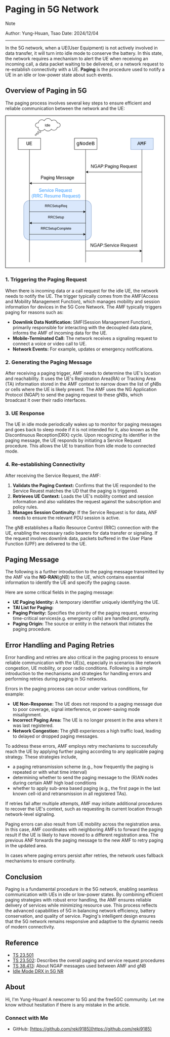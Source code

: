# Paging in 5G Network
>[!NOTE]
> Author: Yung-Hsuan, Tsao
> Date: 2024/12/04
---

In the 5G network, when a UE(User Equipment) is not actively involved in data transfer, it will turn into idle mode to conserve the battery. In this state, the network requires a mechanism to alert the UE when receiving an incoming call, a data packet waiting to be delivered, or a network request to re-establish connectivity with a UE. **Paging** is the procedure used to notify a UE in an idle or low-power state about such events.

## Overview of Paging in 5G

The paging process involves several key steps to ensure efficient and reliable communication between the network and the UE:

![paging](./paging.png)

### 1. Triggering the Paging Request 
When there is incoming data or a call request for the idle UE, the network needs to notify the UE. The trigger typically comes from the AMF(Access and Mobility Management Function), which manages mobility and session information for devices in the 5G Core Network.
The AMF typically triggers paging for reasons such as:

- **Downlink Data Notification:** SMF(Session Management Function), primarily responsible for interacting with the decoupled data plane, informs the AMF of incoming data for the UE. 
- **Mobile-Terminated Call:** The network receives a signaling request to connect a voice or video call to UE.
- **Network Events:** For example, updates or emergency notifications.

### 2. Generating the Paging Message 
After receiving a paging trigger, AMF needs to determine the UE's location and reachability. It uses the UE's Registration Area(RA) or Tracking Area (TA) information stored in the AMF context to narrow down the list of gNBs or cells where the UE is likely present. The AMF uses the NG Application Protocol (NGAP) to send the paging request to these gNBs, which broadcast it over their radio interfaces.

### 3. UE Response
The UE in idle mode periodically wakes up to monitor for paging messages and goes back to sleep mode if it is not intended for it, also known as the Discontinuous Reception(DRX) cycle. Upon recognizing its identifier in the paging message, the UE responds by initiating a Service Request procedure. This allows the UE to transition from idle mode to connected mode.

### 4. Re-establishing Connectivity
After receiving the Service Request, the AMF:
1. **Validats the Paging Context:** Confirms that the UE responded to the Service Reuest matches the UD that the paging is triggered.
2. **Retrieves UE Context:** Loads the UE's mobility context and session information and also validates the request against the subscription and policy rules.
3. **Manages Session Continuity:** If the Service Request is for data, ANF needs to ensure the relevant PDU session is active.

The gNB establishes a Radio Resource Control (RRC) connection with the UE, enabling the necessary radio bearers for data transfer or signaling. If the request involves downlink data, packets buffered in the User Plane Function (UPF) are delivered to the UE.

## Paging Message

The following is a further introduction to the paging message transmitted by the AMF via the **NG-RAN**(gNB) to the UE, which contains essential information to identify the UE and specify the paging cause.

Here are some critical fields in the paging message:

- **UE Paging Identity:** A temporary identifier uniquely identifying the UE.
- **TAI List for Paging:**
- **Paging Priority:** Specifies the priority of the paging request, ensuring time-critical services(e.g. emergency calls) are handled promptly.
- **Paging Origin:** The source or entity in the network that initiates the paging procedure.

## Error Handling and Paging Retries

Error handling and retries are also critical in the paging process to ensure reliable communication with the UE(s), especially in scenarios like network congestion, UE mobility, or poor radio conditions. Following is a simple introduction to the mechanisms and strategies for handling errors and performing retries during paging in 5G networks.

Errors in the paging process can occur under various conditions, for example:

- **UE Non-Response:** The UE does not respond to a paging message due to poor coverage, signal interference, or power-saving mode misalignment.
- **Incorrect Paging Area:** The UE is no longer present in the area where it was last registered.
- **Network Congestion:** The gNB experiences a high traffic load, leading to delayed or dropped paging messages.

To address these errors, AMF employs retry mechanisms to successfully reach the UE by applying further paging according to any applicable paging strategy. These strategies include, 

- a paging retransmission scheme (e.g., how frequently the paging is repeated or with what time interval)
- determining whether to send the paging message to the (R)AN nodes during certain AMF high load conditions
- whether to apply sub-area based paging (e.g., the first page in the last known cell-id and retransmission in all registered TAs).

If retries fail after multiple attempts, AMF may initiate additional procedures to recover the UE's context, such as requesting its current location through network-level signaling.

Paging errors can also result from UE mobility across the registration area. In this case, AMF coordinates with neighboring AMFs to forward the paging result if the UE is likely to have moved to a different registration area. The previous ANF forwards the paging message to the new AMF to retry paging in the updated area.

In cases where paging errors persist after retries, the network uses fallback mechanisms to ensure continuity.

## Conclusion
Paging is a fundamental procedure in the 5G network, enabling seamless communication with UEs in idle or low-power states. By combining efficient paging strategies with robust error handling, the AMF ensures reliable delivery of services while minimizing resource use. This process reflects the advanced capabilities of 5G in balancing network efficiency, battery conservation, and quality of service. Paging's intelligent design ensures that the 5G network remains responsive and adaptive to the dynamic needs of modern connectivity.

## Reference
- [TS 23.501](https://www.etsi.org/deliver/etsi_ts/123500_123599/123501/17.05.00_60/ts_123501v170500p.pdf)
- [TS 23.502](https://www.etsi.org/deliver/etsi_ts/123500_123599/123502/17.04.00_60/ts_123502v170400p.pdf): Describes the overall paging and service request procedures
- [TS 38.413](https://www.etsi.org/deliver/etsi_ts/138400_138499/138413/16.02.00_60/ts_138413v160200p.pdf): About NGAP messages used between AMF and gNB
- [Idle Mode DRX in 5G NR](https://wirelessbrew.com/5g-nr/5g-mac-layer/idle-mode-drx/)

## About
Hi, I'm Yung-Hsuan!  A newcomer to 5G and the free5GC community. Let me know without hesitation if there is any mistake in the article.

### Connect with Me

- GitHub: [https://github.com/reki9185](https://github.com/reki9185)